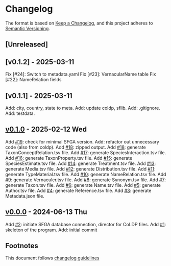 # Changelog

The format is based on [Keep a Changelog](https://keepachangelog.com/en/1.0.0/),
and this project adheres to [Semantic Versioning](https://semver.org/spec/v2.0.0.html).

## [Unreleased]

## [v0.1.2] - 2025-03-11
Fix [#24]: Switch to metadata.yaml
Fix [#23]: VernacularName table
Fix [#22]: NameRelation fields


## [v0.1.1] - 2025-03-11

Add: city, country, state to meta.
Add: update coldp, sflib.
Add: .gitignore.
Add: testdata.

## [v0.1.0] - 2025-02-12 Wed

Add [#19]: check for minimal SFGA version.
Add: refactor out unnecessary code (also from coldp).
Add [#18]: zipped output.
Add [#18]: generate TaxonConceptRelation.tsv file.
Add [#17]: generate SpeciesInteraction.tsv file.
Add [#16]: generate TaxonProperty.tsv file.
Add [#15]: generate SpeciesEstimate.tsv file.
Add [#14]: generate Treatment.tsv file.
Add [#13]: generate Media.tsv file.
Add [#12]: generate Distribution.tsv file.
Add [#11]: generate TypeMaterial.tsv file.
Add [#10]: generate NameRelation.tsv file.
Add [#9]: generate Vernaculer.tsv file.
Add [#8]: generate Synonym.tsv file.
Add [#7]: generate Taxon.tsv file.
Add [#6]: generate Name.tsv file.
Add [#5]: generate Author.tsv file.
Add [#4]: generate Reference.tsv file.
Add [#3]: generate Metadata.json file.

## [v0.0.0] - 2024-06-13 Thu

Add [#2]: initiate SFGA database connection, director for CoLDP files.
Add [#1]: skeleton of the program.
Add: initial commit

## Footnotes

This document follows [changelog guidelines]

[v0.1.0]: https://github.com/sfborg/to-coldp/tree/v0.0.0...v0.1.0
[v0.0.0]: https://github.com/sfborg/to-coldp/tree/v0.0.0
[#20]: https://github.com/sfborg/to-coldp/issues/20
[#19]: https://github.com/sfborg/to-coldp/issues/19
[#18]: https://github.com/sfborg/to-coldp/issues/18
[#17]: https://github.com/sfborg/to-coldp/issues/17
[#16]: https://github.com/sfborg/to-coldp/issues/16
[#15]: https://github.com/sfborg/to-coldp/issues/15
[#14]: https://github.com/sfborg/to-coldp/issues/14
[#13]: https://github.com/sfborg/to-coldp/issues/13
[#12]: https://github.com/sfborg/to-coldp/issues/12
[#11]: https://github.com/sfborg/to-coldp/issues/11
[#10]: https://github.com/sfborg/to-coldp/issues/10
[#9]: https://github.com/sfborg/to-coldp/issues/9
[#8]: https://github.com/sfborg/to-coldp/issues/8
[#7]: https://github.com/sfborg/to-coldp/issues/7
[#6]: https://github.com/sfborg/to-coldp/issues/6
[#5]: https://github.com/sfborg/to-coldp/issues/5
[#4]: https://github.com/sfborg/to-coldp/issues/4
[#3]: https://github.com/sfborg/to-coldp/issues/3
[#2]: https://github.com/sfborg/to-coldp/issues/2
[#1]: https://github.com/sfborg/to-coldp/issues/1
[changelog guidelines]: https://keepachangelog.com/en/1.0.0/

